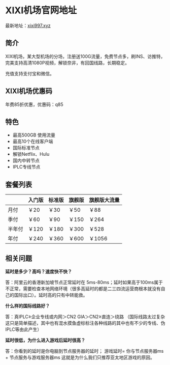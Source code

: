 # XIXI机场官网地址

最新地址：[xixi997.xyz](https://url.gogogomiao.one/QYTN)

## 简介

XIXI机场，某大型机场的分场，注册送100G流量，免费节点多，刷INS、访推特，完美支持高清1080P视频，解锁奈非，有回国线路，长期稳定。

充值支持支付宝和微信。

## XIXI机场优惠码

年费85折优惠，优惠码：q85

## 特色

* 最高500GB 使用流量
* 最高10个在线客户端
* 国际标准节点
* 解锁Netflix、Hulu
* 国内中转节点
* IPLC专线节点

## 套餐列表

||入门版|标准版|旗舰版|旗舰版大流量|
|----|----|----|----|----|
|月付|￥20|￥30|￥50|￥88|
|季付|￥60|￥90|￥150|￥264|
|半年付|￥120|￥180|￥300|￥528|
|年付|￥240|￥360|￥600|￥1056|

## 相关问题

**延时是多少？高吗？速度快不快？**

答：阿里云的香港新加坡节点正常延时在 5ms-80ms；延时如果高于100ms属于不正常，需要检查本地网络环境（很多高延时的都是二三四流运营商根本就没有自己的国际出口）。延时高的只有中转能救。

**什么样的国际线路好？**

答：真IPLC≥企业专线或内网＞CN2 GIA＞CN2≥直连＞绕路 （国际线路太过复杂这只是简单描述，其中也有混水摸鱼虚标标注各种线路的其中也有不少的专线、伪IPLC等由此产生）

**延时很低，为什么进入游戏后延时很高？**

答：你看到的延时是你电脑到节点服务器的延时； 游戏延时= 你与节点服务器ms + 节点服务与游戏服务器ms 这就是为什么我们只推荐亚太地区游戏的原因。
